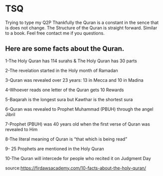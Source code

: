 # TSQ
Trying to type my Q2P
Thankfully the Quran is a constant in the sence that is does not change. The Structure of the Quran is straight forward. Similar to a book.
Feel free contact me if you questions.

## Here are some facts about the Quran.

1-The Holy Quran has 114 surahs & The Holy Quran has 30 parts

2-The revelation started in the Holy month of Ramadan

3-Quran was revealed over 23 years: 13 in Mecca and 10 in Madina

4-Whoever reads one letter of the Quran gets 10 Rewards

5-Baqarah is the longest sura but Kawthar is the shortest sura

6-Quran was revealed to Prophet Muhammad (PBUH) through the angel Jibril

7-Prophet (PBUH) was 40 years old when the first verse of Quran was revealed to Him

8-The literal meaning of Quran is “that which is being read”

9- 25 Prophets are mentioned in the Holy Quran

10-The Quran will intercede for people who recited it on Judgment Day

source:https://firdawsacademy.com/10-facts-about-the-holy-quran/
